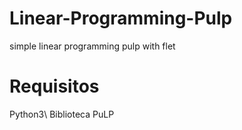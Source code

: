 # Linear-Programming-Pulp 
simple linear programming pulp with flet


# Requisitos
Python3\\
Biblioteca PuLP

